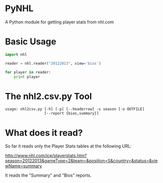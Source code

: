 PyNHL
=====

A Python module for getting player stats from nhl.com 


# Basic Usage

```python
import nhl

reader = nhl.reader("20122013", view='bios')

for player in reader:
	print player
```        

# The nhl2.csv.py Tool

```
usage: nhl2csv.py [-h] [-p] [--headerrow] -s season [-o OUTFILE]
                  [--report {bios,summary}]
```



# What does it read? 

So far it reads only the Player Stats tables at the following URL: 

http://www.nhl.com/ice/playerstats.htm?season=20122013&gameType=2&team=&position=S&country=&status=&viewName=summary

It reads the "Summary" and "Bios" reports. 


